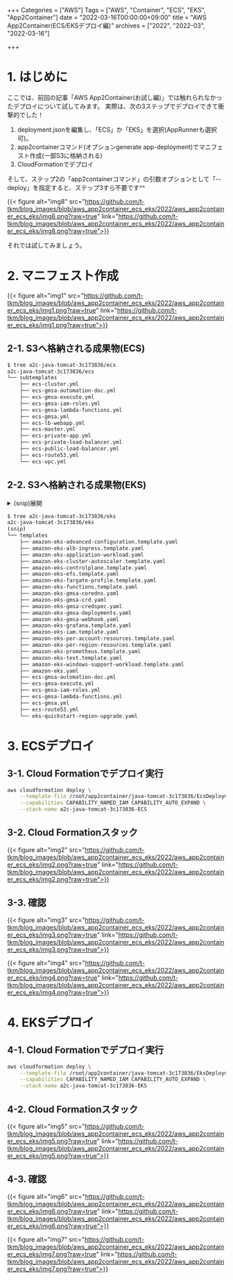 +++
Categories = ["AWS"]
Tags = ["AWS", "Container", "ECS", "EKS", "App2Container"]
date = "2022-03-16T00:00:00+09:00"
title = "AWS App2Container(ECS/EKSデプロイ編)"
archives = ["2022", "2022-03", "2022-03-16"]

+++

# 1. はじめに
ここでは、前回の記事「AWS App2Container(お試し編)」では触れられなかったデプロイについて試してみます。
実際は、次の3ステップでデプロイできて衝撃的でした！

1. deployment.jsonを編集し、「ECS」か「EKS」を選択(AppRunnerも選択可)。
2. app2containerコマンド(オプションgenerate app-deployment)でマニフェスト作成(一部S3に格納される)
3. CloudFormationでデプロイ

そして、ステップ2の「app2containerコマンド」の引数オプションとして「--deploy」を指定すると、ステップ3すら不要です^^

{{< figure alt="img8" src="https://github.com/t-tkm/blog_images/blob/aws_app2container_ecs_eks/2022/aws_app2container_ecs_eks/img8.png?raw=true" link="https://github.com/t-tkm/blog_images/blob/aws_app2container_ecs_eks/2022/aws_app2container_ecs_eks/img8.png?raw=true">}}

それでは試してみましょう。

# 2. マニフェスト作成

{{< figure alt="img1" src="https://github.com/t-tkm/blog_images/blob/aws_app2container_ecs_eks/2022/aws_app2container_ecs_eks/img1.png?raw=true" link="https://github.com/t-tkm/blog_images/blob/aws_app2container_ecs_eks/2022/aws_app2container_ecs_eks/img1.png?raw=true">}}

## 2-1. S3へ格納される成果物(ECS)
```bash
$ tree a2c-java-tomcat-3c173836/ecs 
a2c-java-tomcat-3c173836/ecs
└── subtemplates
    ├── ecs-cluster.yml
    ├── ecs-gmsa-automation-doc.yml
    ├── ecs-gmsa-execute.yml
    ├── ecs-gmsa-iam-roles.yml
    ├── ecs-gmsa-lambda-functions.yml
    ├── ecs-gmsa.yml
    ├── ecs-lb-webapp.yml
    ├── ecs-master.yml
    ├── ecs-private-app.yml
    ├── ecs-private-load-balancer.yml
    ├── ecs-public-load-balancer.yml
    ├── ecs-route53.yml
    └── ecs-vpc.yml
```

## 2-2. S3へ格納される成果物(EKS)
<details>
<summary>(snip)展開</summary>

```bash
$ tree a2c-java-tomcat-3c173836/eks 
a2c-java-tomcat-3c173836/eks
├── functions
│   └── packages
│       ├── CleanupLambdas
│       │   └── lambda.zip
│       ├── CleanupLoadBalancers
│       │   └── lambda.zip
│       ├── CleanupSecurityGroupDependencies
│       │   └── lambda.zip
│       ├── DeleteBucketContents
│       │   └── lambda.zip
│       ├── EksClusterResource
│       │   └── awsqs-eks-cluster.zip
│       ├── FargateProfile
│       │   └── lambda.zip
│       ├── GetCallerArn
│       │   └── lambda.zip
│       ├── HelmReleaseResource
│       │   └── awsqs-kubernetes-helm.zip
│       ├── KubeGet
│       │   └── lambda.zip
│       ├── KubeManifest
│       │   └── lambda.zip
│       ├── ResourceReader
│       │   └── lambda.zip
│       ├── awscliLayer
│       │   └── lambda.zip
│       ├── boto3Layer
│       │   └── lambda.zip
│       ├── crhelperLayer
│       │   └── lambda.zip
│       ├── kubectlLayer
│       │   └── lambda.zip
│       ├── kubernetesResources
│       │   ├── awsqs_kubernetes_apply.zip
│       │   ├── awsqs_kubernetes_apply_vpc.zip
│       │   ├── awsqs_kubernetes_get.zip
│       │   └── awsqs_kubernetes_get_vpc.zip
│       ├── registerCustomResource
│       │   └── lambda.zip
│       └── registerType
│           └── lambda.zip
├── scripts
│   ├── CustomResourceDefinition.yml
│   ├── Deploy-CredSpec.ps1
│   ├── Patch-Coredns.ps1
│   ├── Setup-Webhook.ps1
│   ├── create-signed-cert.ps1
│   ├── credspec-cluster-role-template.yaml
│   ├── gmsa-credspec-template.json
│   ├── gmsa-webhook-template.yaml
│   ├── patch-coredns-template.yaml
│   ├── patch-webhook-template.ps1
│   ├── windows-gmsa-setup.sh
│   └── windows-setup.sh
├── submodules
│   ├── quickstart-amazon-eks-nodegroup
│   │   ├── LICENSE.TXT
│   │   └── templates
│   │       └── amazon-eks-nodegroup.template.yaml
│   └── quickstart-aws-vpc
│       ├── ci
│       │   ├── aws-vpc-3az-complete.json
│       │   ├── aws-vpc-3az-public.json
│       │   ├── aws-vpc-3az.json
│       │   ├── aws-vpc-4az-complete.json
│       │   ├── aws-vpc-4az-public.json
│       │   ├── aws-vpc-4az.json
│       │   ├── aws-vpc-complete.json
│       │   ├── aws-vpc-dedicated.json
│       │   ├── aws-vpc-defaults.json
│       │   ├── aws-vpc-public.json
│       │   ├── aws-vpc-sa-east-1.json
│       │   └── taskcat.yml
│       ├── docs
│       │   └── utils
│       │       ├── generate_parms.py
│       │       └── requirements.txt
│       └── templates
│           ├── aws-vpc.template
│           └── aws-vpc.template.yaml
└── templates
    ├── amazon-eks-advanced-configuration.template.yaml
    ├── amazon-eks-alb-ingress.template.yaml
    ├── amazon-eks-application-workload.yaml
    ├── amazon-eks-cluster-autoscaler.template.yaml
    ├── amazon-eks-controlplane.template.yaml
    ├── amazon-eks-efs.template.yaml
    ├── amazon-eks-fargate-profile.template.yaml
    ├── amazon-eks-functions.template.yaml
    ├── amazon-eks-gmsa-coredns.yaml
    ├── amazon-eks-gmsa-crd.yaml
    ├── amazon-eks-gmsa-credspec.yaml
    ├── amazon-eks-gmsa-deployments.yaml
    ├── amazon-eks-gmsa-webhook.yaml
    ├── amazon-eks-grafana.template.yaml
    ├── amazon-eks-iam.template.yaml
    ├── amazon-eks-per-account-resources.template.yaml
    ├── amazon-eks-per-region-resources.template.yaml
    ├── amazon-eks-prometheus.template.yaml
    ├── amazon-eks-test.template.yaml
    ├── amazon-eks-windows-support-workload.template.yaml
    ├── amazon-eks.yaml
    ├── ecs-gmsa-automation-doc.yml
    ├── ecs-gmsa-execute.yml
    ├── ecs-gmsa-iam-roles.yml
    ├── ecs-gmsa-lambda-functions.yml
    ├── ecs-gmsa.yml
    ├── ecs-route53.yml
    └── eks-quickstart-region-upgrade.yaml
```

</details>

```bash
$ tree a2c-java-tomcat-3c173836/eks 
a2c-java-tomcat-3c173836/eks
(snip)
└── templates
    ├── amazon-eks-advanced-configuration.template.yaml
    ├── amazon-eks-alb-ingress.template.yaml
    ├── amazon-eks-application-workload.yaml
    ├── amazon-eks-cluster-autoscaler.template.yaml
    ├── amazon-eks-controlplane.template.yaml
    ├── amazon-eks-efs.template.yaml
    ├── amazon-eks-fargate-profile.template.yaml
    ├── amazon-eks-functions.template.yaml
    ├── amazon-eks-gmsa-coredns.yaml
    ├── amazon-eks-gmsa-crd.yaml
    ├── amazon-eks-gmsa-credspec.yaml
    ├── amazon-eks-gmsa-deployments.yaml
    ├── amazon-eks-gmsa-webhook.yaml
    ├── amazon-eks-grafana.template.yaml
    ├── amazon-eks-iam.template.yaml
    ├── amazon-eks-per-account-resources.template.yaml
    ├── amazon-eks-per-region-resources.template.yaml
    ├── amazon-eks-prometheus.template.yaml
    ├── amazon-eks-test.template.yaml
    ├── amazon-eks-windows-support-workload.template.yaml
    ├── amazon-eks.yaml
    ├── ecs-gmsa-automation-doc.yml
    ├── ecs-gmsa-execute.yml
    ├── ecs-gmsa-iam-roles.yml
    ├── ecs-gmsa-lambda-functions.yml
    ├── ecs-gmsa.yml
    ├── ecs-route53.yml
    └── eks-quickstart-region-upgrade.yaml
```

# 3. ECSデプロイ
## 3-1. Cloud Formationでデプロイ実行
```bash
aws cloudformation deploy \
	--template-file /root/app2container/java-tomcat-3c173836/EcsDeployment/ecs-master.yml \
	--capabilities CAPABILITY_NAMED_IAM CAPABILITY_AUTO_EXPAND \
	--stack-name a2c-java-tomcat-3c173836-ECS
```

## 3-2. Cloud Formationスタック
{{< figure alt="img2" src="https://github.com/t-tkm/blog_images/blob/aws_app2container_ecs_eks/2022/aws_app2container_ecs_eks/img2.png?raw=true" link="https://github.com/t-tkm/blog_images/blob/aws_app2container_ecs_eks/2022/aws_app2container_ecs_eks/img2.png?raw=true">}}

## 3-3. 確認
{{< figure alt="img3" src="https://github.com/t-tkm/blog_images/blob/aws_app2container_ecs_eks/2022/aws_app2container_ecs_eks/img3.png?raw=true" link="https://github.com/t-tkm/blog_images/blob/aws_app2container_ecs_eks/2022/aws_app2container_ecs_eks/img3.png?raw=true">}}

{{< figure alt="img4" src="https://github.com/t-tkm/blog_images/blob/aws_app2container_ecs_eks/2022/aws_app2container_ecs_eks/img4.png?raw=true" link="https://github.com/t-tkm/blog_images/blob/aws_app2container_ecs_eks/2022/aws_app2container_ecs_eks/img4.png?raw=true">}}

# 4. EKSデプロイ
## 4-1. Cloud Formationでデプロイ実行
```bash
aws cloudformation deploy \
	--template-file /root/app2container/java-tomcat-3c173836/EksDeployment/amazon-eks-entrypoint-new-vpc.yaml \
	--capabilities CAPABILITY_NAMED_IAM CAPABILITY_AUTO_EXPAND \
	--stack-name a2c-java-tomcat-3c173836-EKS
```

## 4-2. Cloud Formationスタック
{{< figure alt="img5" src="https://github.com/t-tkm/blog_images/blob/aws_app2container_ecs_eks/2022/aws_app2container_ecs_eks/img5.png?raw=true" link="https://github.com/t-tkm/blog_images/blob/aws_app2container_ecs_eks/2022/aws_app2container_ecs_eks/img5.png?raw=true">}}

## 4-3. 確認
{{< figure alt="img6" src="https://github.com/t-tkm/blog_images/blob/aws_app2container_ecs_eks/2022/aws_app2container_ecs_eks/img6.png?raw=true" link="https://github.com/t-tkm/blog_images/blob/aws_app2container_ecs_eks/2022/aws_app2container_ecs_eks/img6.png?raw=true">}}

{{< figure alt="img7" src="https://github.com/t-tkm/blog_images/blob/aws_app2container_ecs_eks/2022/aws_app2container_ecs_eks/img7.png?raw=true" link="https://github.com/t-tkm/blog_images/blob/aws_app2container_ecs_eks/2022/aws_app2container_ecs_eks/img7.png?raw=true">}}




